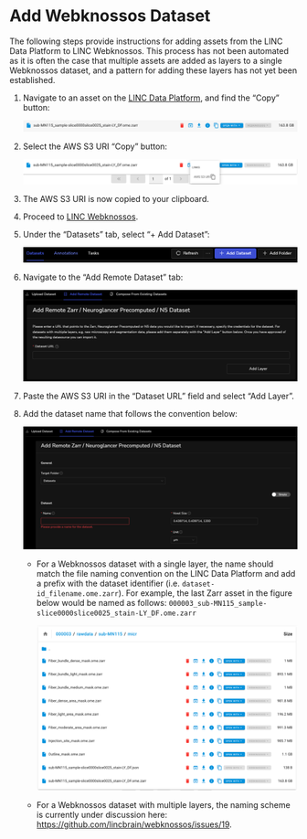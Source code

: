 # Add Webknossos Dataset

The following steps provide instructions for adding assets from the LINC Data Platform to LINC Webknossos.  This process has not been automated as it is often the case that multiple assets are added as layers to a single Webknossos dataset, and a pattern for adding these layers has not yet been established.

1. Navigate to an asset on the [LINC Data Platform](https://lincbrain.org/), and find the “Copy” button:

    ![](img/webknossos_asset.png)

2. Select the AWS S3 URI “Copy” button:

    ![](img/webknossos_uri.png)

3. The AWS S3 URI is now copied to your clipboard.

4. Proceed to [LINC Webknossos](https://webknossos.lincbrain.org).

5. Under the “Datasets” tab, select “+ Add Dataset”:

    ![](img/webknossos_add_dataset.png)

6. Navigate to the “Add Remote Dataset” tab:

    ![](img/webknossos_remote_dataset.png)

7. Paste the AWS S3 URI in the “Dataset URL” field and select “Add Layer”.

8. Add the dataset name that follows the convention below:

    ![](img/webknossos_name_field.png)

    - For a Webknossos dataset with a single layer, the name should match the file naming convention on the LINC Data Platform and add a prefix with the dataset identifier (i.e. `dataset-id_filename.ome.zarr`).  For example, the last Zarr asset in the figure below would be named as follows: `000003_sub-MN115_sample-slice0000slice0025_stain-LY_DF.ome.zarr`

        ![](img/webknossos_dataset_name.png)

    - For a Webknossos dataset with multiple layers, the naming scheme is currently under discussion here: https://github.com/lincbrain/webknossos/issues/19.

